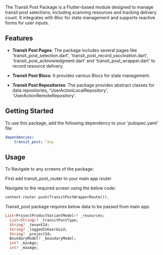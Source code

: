 The Transit Post Package is a Flutter-based module designed to manage transit post selections, including scanning resources and tracking delivery count. It integrates with Bloc for state management and supports reactive forms for user inputs.

## Features

- **Transit Post Pages**: The package includes several pages like 'transit_post_selection.dart', 'transit_post_record_vaccination.dart', 'transit_post_acknowledgment.dart' and 'transit_post_wrapper.dart' to record resource delivery.

- **Transit Post Blocs**: It provides various Blocs for state management.
- **Transit Post Repositories**: The package provides abstract classes for data repositories, 'UserActionLocalRepository', 'UserActionRemoteRepository'.

## Getting Started

To use this package, add the following dependency to your 'pubspec.yaml' file:

```yaml
dependencies:
    transit_post: ^any
```

## Usage

To Navigate to any screens of the package:

First add transit_post_router to your main app router

Navigate to the required screen using the below code:

```dart
context.router.push(TransitPostWrapperRoute()),
```
Transit_post package requires below data to be passed from main app:

```dart
List<ProjectProductVariantModel>? _resources;
  List<String>? _transitPostType;
  String? _tenantId;
  String? _loggedInUserUuid;
  String? _projectId;
  BoundaryModel? _boundaryModel;
  int? _minAge;
  int? _maxAge;
```
